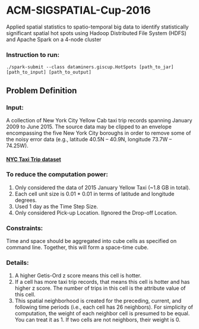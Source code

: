 # ACM-SIGSPATIAL-Cup-2016
Applied spatial statistics to spatio-temporal big data to identify statistically significant spatial hot spots using Hadoop Distributed File System (HDFS) and Apache Spark on a 4-node cluster 

### Instruction to run:
```
./spark-submit --class dataminers.giscup.HotSpots [path_to_jar] [path_to_input] [path_to_output]
```

## Problem Definition
### Input: 
A collection of New York City Yellow Cab taxi trip records spanning January 2009 to June 2015. The source data may be clipped to an envelope encompassing the five New York City boroughs in order to remove some of the noisy error data (e.g., latitude 40.5N – 40.9N, longitude 73.7W – 74.25W).

#### [NYC Taxi Trip dataset](http://www.nyc.gov/html/tlc/html/about/trip_record_data.shtml)

### To reduce the computation power: 
1. Only considered the data of 2015 January Yellow Taxi (~1.8 GB in total). 
2. Each cell unit size is 0.01 * 0.01 in terms of latitude and longitude degrees. 
3. Used 1 day as the Time Step Size. 
4. Only considered Pick-up Location. IIgnored the Drop-off Location. 

### Constraints:  
Time and space should be aggregated into cube cells as specified on command line. Together, this will form a space-time cube.

### Details:
1. A higher Getis-Ord z score means this cell is hotter. 
2. If a cell has more taxi trip records, that means this cell is hotter and has higher z score. The number of trips in this cell is the attribute value of this cell. 
3. This spatial neighborhood is created for the preceding, current, and following time periods (i.e., each cell has 26 neighbors). For simplicity of computation, the weight of each neighbor cell is presumed to be equal. You can treat it as 1. If two cells are not neighbors, their weight is 0. 
